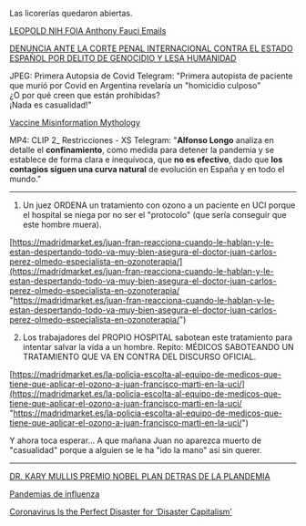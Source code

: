 
Las licorerías quedaron abiertas. 

[LEOPOLD NIH FOIA Anthony Fauci Emails](https://www.documentcloud.org/documents/20793561-leopold-nih-foia-anthony-fauci-emails)

[DENUNCIA ANTE LA CORTE PENAL INTERNACIONAL CONTRA EL ESTADO ESPAÑOL POR DELITO DE GENOCIDIO Y LESA HUMANIDAD ](https://www.apuir.com/2021/05/denuncia-ante-la-corte-penal.html?m=1)

JPEG: Primera Autopsia de Covid
Telegram: "Primera autopista de paciente que murió por Covid en Argentina revelaría un "homicidio culposo"  
  ¿O por qué creen que están prohibidas?  
  ¡Nada es casualidad!"

[Vaccine Misinformation Mythology](https://odysee.com/@drsambailey:c/Vaccine-Misinformation-Mythology:5)

MP4: CLIP 2_ Restricciones - XS
Telegram: "**Alfonso Longo** analiza en detalle el **confinamiento**, como medida para detener la pandemia y se establece de forma clara e inequívoca, que **no es efectivo**, dado que **los contagios siguen una curva natural** de evolución en España y en todo el mundo."

----------------------
1. Un juez ORDENA un tratamiento con ozono a un paciente en UCI porque el hospital se niega por no ser el "protocolo" (que sería conseguir que este hombre muera).  
  
[https://madridmarket.es/juan-fran-reacciona-cuando-le-hablan-y-le-estan-despertando-todo-va-muy-bien-asegura-el-doctor-juan-carlos-perez-olmedo-especialista-en-ozonoterapia/](https://madridmarket.es/juan-fran-reacciona-cuando-le-hablan-y-le-estan-despertando-todo-va-muy-bien-asegura-el-doctor-juan-carlos-perez-olmedo-especialista-en-ozonoterapia/ "https://madridmarket.es/juan-fran-reacciona-cuando-le-hablan-y-le-estan-despertando-todo-va-muy-bien-asegura-el-doctor-juan-carlos-perez-olmedo-especialista-en-ozonoterapia/")  
  
2. Los trabajadores del PROPIO HOSPITAL sabotean este tratamiento para intentar salvar la vida a un hombre. Repito: MÉDICOS SABOTEANDO UN TRATAMIENTO QUE VA EN CONTRA DEL DISCURSO OFICIAL.  
  
[https://madridmarket.es/la-policia-escolta-al-equipo-de-medicos-que-tiene-que-aplicar-el-ozono-a-juan-francisco-marti-en-la-uci/](https://madridmarket.es/la-policia-escolta-al-equipo-de-medicos-que-tiene-que-aplicar-el-ozono-a-juan-francisco-marti-en-la-uci/ "https://madridmarket.es/la-policia-escolta-al-equipo-de-medicos-que-tiene-que-aplicar-el-ozono-a-juan-francisco-marti-en-la-uci/")  
  
Y ahora toca esperar... A que mañana Juan no aparezca muerto de "casualidad" porque a alguien se le ha "ido la mano" así sin querer.

-------------------


[DR. KARY MULLIS PREMIO NOBEL PLAN DETRAS DE LA PLANDEMIA](https://www.bitchute.com/video/POAYJSJQ1d4T/)

[ Pandemias de influenza](https://www.historyofvaccines.org/index.php/es/contenido/articulos/pandemias-de-influenza)

[Coronavirus Is the Perfect Disaster for ‘Disaster Capitalism’](https://www.vice.com/en/article/5dmqyk/naomi-klein-interview-on-coronavirus-and-disaster-capitalism-shock-doctrine)
[]()
[]()
[]()
[]()
[]()